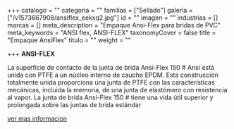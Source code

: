 +++
catalogo = ""
categoria = ""
familias = ["Sellado"]
galeria = ["/v1573667908/ansiflex_eekxq2.jpg"]
id = ""
imagen = ""
industrias = []
marcas = []
meta_description = "Empaque Ansi-Flex para bridas de PVC"
meta_keywords = "ANSI flex, ANSI-FLEX"
taxonomyCover = false
title = "Empaque AnsiFlex"
titulo = ""
weight = ""

+++
**ANSI-FLEX**

La superficie de contacto de la junta de brida Ansi-Flex 150 # Ansi está unida con PTFE a un núcleo interno de caucho EPDM. Esta construcción totalmente unida proporciona una junta de PTFE con las características mecánicas, incluida la memoria, de una junta de elastómero con resistencia al vapor. La junta de brida Ansi-Flex 150 # tiene una vida útil superior y prolongada sobre las juntas de brida estándar

[ver mas informacion](https://rubberfab.com/products/sanitary-gaskets/specialty-gaskets/ansi-flex/ "pagina web")